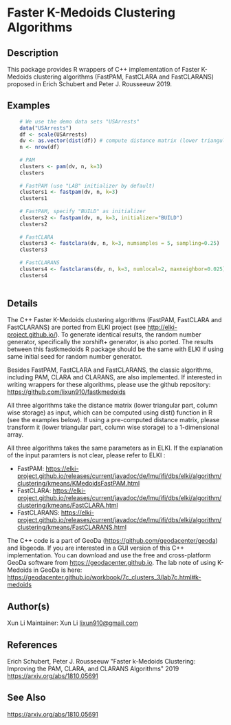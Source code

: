 # Faster K-Medoids Clustering Algorithms


## Description

This package provides R wrappers of C++ implementation of Faster K-Medoids clustering algorithms (FastPAM, FastCLARA and FastCLARANS) proposed in Erich Schubert and Peter J. Rousseeuw 2019.

## Examples
```R
    # We use the demo data sets "USArrests"
    data("USArrests")
    df <- scale(USArrests)
    dv <- as.vector(dist(df)) # compute distance matrix (lower triangular part)
    n <- nrow(df)
    
    # PAM
    clusters <- pam(dv, n, k=3)
    clusters
    
    # FastPAM (use "LAB" initializer by default)
    clusters1 <- fastpam(dv, n, k=3)
    clusters1
    
    # FastPAM, specify "BUILD" as initializer
    clusters2 <- fastpam(dv, n, k=3, initializer="BUILD")
    clusters2
    
    # FastCLARA
    clusters3 <- fastclara(dv, n, k=3, numsamples = 5, sampling=0.25)
    clusters3
    
    # FastCLARANS
    clusters4 <- fastclarans(dv, n, k=3, numlocal=2, maxneighbor=0.025)
    clusters4
  
```


## Details

The C++ Faster K-Medoids clustering algorithms (FastPAM, FastCLARA and FastCLARANS) are ported from ELKI project (see http://elki-project.github.io/). To generate identical results, the random number generator, specifically the xorshift+ generator, is also ported. The results between this fastkmedoids R package should be the same with ELKI if using same initial seed for random number generator.

Besides FastPAM, FastCLARA and FastCLARANS, the classic algorithms, including PAM, CLARA and CLARANS, are also implemented. If interested in writing wrappers for these algorithms, please use the github repository: https://github.com/lixun910/fastkmedoids

All three algorithms take the distance matrix (lower triangular part, column wise storage) as input, which can be computed using dist() function in R (see the examples below). If using a pre-computed distance matrix, please transform it (lower triangular part, column wise storage) to a 1-dimensional array.

All three algorithms takes the same parameters as in ELKI. If the explanation of the input paramters is not clear, please refer to ELKI :

* FastPAM: https://elki-project.github.io/releases/current/javadoc/de/lmu/ifi/dbs/elki/algorithm/clustering/kmeans/KMedoidsFastPAM.html 
* FastCLARA: https://elki-project.github.io/releases/current/javadoc/de/lmu/ifi/dbs/elki/algorithm/clustering/kmeans/FastCLARA.html 
* FastCLARANS: https://elki-project.github.io/releases/current/javadoc/de/lmu/ifi/dbs/elki/algorithm/clustering/kmeans/FastCLARANS.html

The C++ code is a part of GeoDa (https://github.com/geodacenter/geoda) and libgeoda. If you are interested in a GUI version of this C++ implementation. You can download and use the free and cross-platform GeoDa software from https://geodacenter.github.io. The lab note of using K-Medoids in GeoDa is here: https://geodacenter.github.io/workbook/7c_clusters_3/lab7c.html#k-medoids

## Author(s)
Xun Li Maintainer: Xun Li <lixun910@gmail.com>

## References
Erich Schubert, Peter J. Rousseeuw "Faster k-Medoids Clustering: Improving the PAM, CLARA, and CLARANS Algorithms" 2019 https://arxiv.org/abs/1810.05691

## See Also
https://arxiv.org/abs/1810.05691

